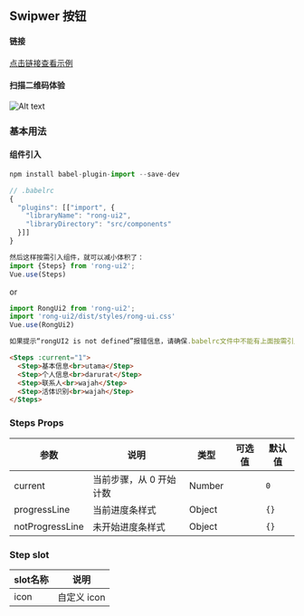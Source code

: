 ## Swipwer 按钮


#### 链接

[点击链接查看示例](https://rong360.github.io/rong-ui2/demo/index.html#/) 

#### 扫描二维码体验

![Alt text](https://static.rong360.com/upload/png/52/2b/522b2db3748056c80e21fda4921c8123.png)


### 基本用法

#### 组件引入

```js
npm install babel-plugin-import --save-dev

// .babelrc
{
  "plugins": [["import", {
    "libraryName": "rong-ui2",
    "libraryDirectory": "src/components"
  }]]
}

然后这样按需引入组件，就可以减小体积了：
import {Steps} from 'rong-ui2';
Vue.use(Steps)
```
or
```js
import RongUi2 from 'rong-ui2';
import 'rong-ui2/dist/styles/rong-ui.css'
Vue.use(RongUi2)

如果提示“rongUI2 is not defined”报错信息，请确保.babelrc文件中不能有上面按需引入的配置
```

```html
<Steps :current="1">
  <Step>基本信息<br>utama</Step>
  <Step>个人信息<br>darurat</Step>
  <Step>联系人<br>wajah</Step>
  <Step>活体识别<br>wajah</Step>
</Steps>
```

### Steps Props

| 参数      | 说明    | 类型      | 可选值       | 默认值   |
|---------- |-------- |---------- |-------------  |-------- |
| current  | 当前步骤，从 0 开始计数   | Number  |  | `0` |
| progressLine  |当前进度条样式   | Object  |  | `{}` |
| notProgressLine  |未开始进度条样式   | Object  |  | `{}` |


### Step slot
| slot名称      | 说明    | 
|---------- |-------- |
| icon  | 自定义 icon  | 
